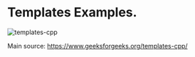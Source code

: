 # Templates Examples.    

![templates-cpp](https://user-images.githubusercontent.com/17706548/193476057-84ca0590-5f90-4d36-8482-fc3901f1e903.jpg)

Main source: https://www.geeksforgeeks.org/templates-cpp/
